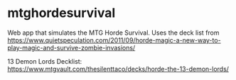 # mtghordesurvival
Web app that simulates the MTG Horde Survival. Uses the deck list from https://www.quietspeculation.com/2011/09/horde-magic-a-new-way-to-play-magic-and-survive-zombie-invasions/

13 Demon Lords Decklist: https://www.mtgvault.com/thesilenttaco/decks/horde-the-13-demon-lords/
